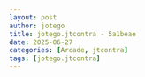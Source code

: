 ```yaml
---
layout: post
author: jotego
title: jotego.jtcontra - 5a1beae
date: 2025-06-27
categories: [Arcade, jtcontra]
tags: [jotego.jtcontra]
---
```


